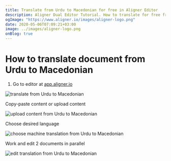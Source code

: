 ```yaml
---
title: Translate from Urdu to Macedonian for free in Aligner Editor
description: Aligner Dual Editor Tutorial. How to translate for free from Urdu to Macedonian. Aligner is multilingual document management platform. 
ogImage: "https://www.aligner.io/images/aligner-logo.png"
date: 2020-05-06T07:09:21+03:00
image: ../images/aligner-logo.png
onBlog: true
---
```


# How to translate document from Urdu to Macedonian

1. Go to editor at [app.aligner.io](https://app.aligner.io "Aligner App web page")

![translate from Urdu to Macedonian](../aligner-blank-editor.png "translate from Urdu to Macedonian")

Copy-paste content or upload content

![upload content from Urdu to Macedonian](../aligner-uploaded-document.png "upload content from Urdu to Macedonian")

Choose desired language

![choose machine translation from Urdu to Macedonian](../aligner-language-dropdown.png "choose machine translation from Urdu to Macedonian")

Work and edit 2 documents in parallel

![edit translation from Urdu to Macedonian](../aligner-double-sitded-editor.png "edit translation from Urdu to Macedonian")

